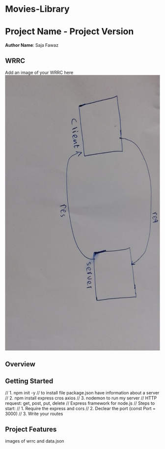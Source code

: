 # Movies-Library
# Project Name - Project Version

**Author Name**: Saja Fawaz

## WRRC
Add an image of your WRRC here
!["WRRC"](./images/wrrc.jpeg)

## Overview

## Getting Started
<!-- What are the steps that a user must take in order to build this app on their own machine and get it running? -->
// 1. npm init -y // to install file package.json have information about a server
// 2. npm install express cros axios 
// 3. nodemon to run my server
// HTTP request: get, post, put, delete 
// Express framework for node.js 
// Steps to start:
// 1. Require the express and cors 
// 2. Declear the port (const Port = 3000)
// 3. Write your routes 

## Project Features
<!-- What are the features included in you app -->
images of wrrc and data.json